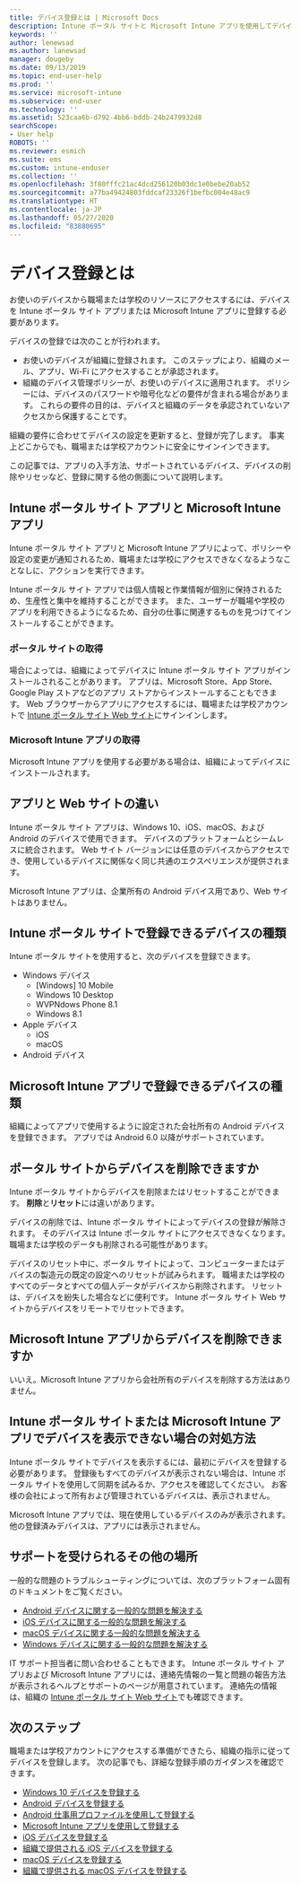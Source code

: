 ```yaml
---
title: デバイス登録とは | Microsoft Docs
description: Intune ポータル サイトと Microsoft Intune アプリを使用してデバイスを登録するとはどのようなことかを説明します。
keywords: ''
author: lenewsad
ms.author: lanewsad
manager: dougeby
ms.date: 09/13/2019
ms.topic: end-user-help
ms.prod: ''
ms.service: microsoft-intune
ms.subservice: end-user
ms.technology: ''
ms.assetid: 523caa6b-d792-4bb6-bddb-24b2479932d8
searchScope:
- User help
ROBOTS: ''
ms.reviewer: esmich
ms.suite: ems
ms.custom: intune-enduser
ms.collection: ''
ms.openlocfilehash: 3f80fffc21ac4dcd256120b03dc1e0bebe20ab52
ms.sourcegitcommit: a77ba49424803fddcaf23326f1befbc004e48ac9
ms.translationtype: HT
ms.contentlocale: ja-JP
ms.lasthandoff: 05/27/2020
ms.locfileid: "83880695"
---
```

# <a name="what-is-device-enrollment"></a>デバイス登録とは
お使いのデバイスから職場または学校のリソースにアクセスするには、デバイスを Intune ポータル サイト アプリまたは Microsoft Intune アプリに登録する必要があります。 

デバイスの登録では次のことが行われます。

* お使いのデバイスが組織に登録されます。 このステップにより、組織のメール、アプリ、Wi-Fi にアクセスすることが承認されます。 
* 組織のデバイス管理ポリシーが、お使いのデバイスに適用されます。 ポリシーには、デバイスのパスワードや暗号化などの要件が含まれる場合があります。 これらの要件の目的は、デバイスと組織のデータを承認されていないアクセスから保護することです。

組織の要件に合わせてデバイスの設定を更新すると、登録が完了します。 事実上どこからでも、職場または学校アカウントに安全にサインインできます。  

この記事では、アプリの入手方法、サポートされているデバイス、デバイスの削除やリセッなど、登録に関する他の側面について説明します。  

## <a name="company-portal-and-microsoft-intune-app"></a>Intune ポータル サイト アプリと Microsoft Intune アプリ

Intune ポータル サイト アプリと Microsoft Intune アプリによって、ポリシーや設定の変更が通知されるため、職場または学校にアクセスできなくなるようなことなしに、アクションを実行できます。 

Intune ポータル サイト アプリでは個人情報と作業情報が個別に保持されるため、生産性と集中を維持することができます。 また、ユーザーが職場や学校のアプリを利用できるようになるため、自分の仕事に関連するものを見つけてインストールすることができます。  

### <a name="get-company-portal"></a>ポータル サイトの取得

場合によっては、組織によってデバイスに Intune ポータル サイト アプリがインストールされることがあります。 アプリは、Microsoft Store、App Store、Google Play ストアなどのアプリ ストアからインストールすることもできます。 Web ブラウザーからアプリにアクセスするには、職場または学校アカウントで [Intune ポータル サイト Web サイト](https://go.microsoft.com/fwlink/?linkid=2010980)にサインインします。  

### <a name="get-microsoft-intune-app"></a>Microsoft Intune アプリの取得

Microsoft Intune アプリを使用する必要がある場合は、組織によってデバイスにインストールされます。  

## <a name="whats-the-difference-between-the-apps-and-the-website"></a>アプリと Web サイトの違い
Intune ポータル サイト アプリは、Windows 10、iOS、macOS、および Android のデバイスで使用できます。 デバイスのプラットフォームとシームレスに統合されます。 Web サイト バージョンには任意のデバイスからアクセスでき、使用しているデバイスに関係なく同じ共通のエクスペリエンスが提供されます。 

Microsoft Intune アプリは、企業所有の Android デバイス用であり、Web サイトはありません。  

## <a name="what-kind-of-devices-can-you-enroll-with-company-portal"></a>Intune ポータル サイトで登録できるデバイスの種類
Intune ポータル サイトを使用すると、次のデバイスを登録できます。  

- Windows デバイス
  - [Windows] 10 Mobile
  - Windows 10 Desktop
  - WVPNdows Phone 8.1
  - Windows 8.1
- Apple デバイス
    - iOS
    - macOS
- Android デバイス


## <a name="what-kind-of-devices-can-you-enroll-with-the-microsoft-intune-app"></a>Microsoft Intune アプリで登録できるデバイスの種類  
組織によってアプリで使用するように設定された会社所有の Android デバイスを登録できます。 アプリでは Android 6.0 以降がサポートされています。 

## <a name="can-you-remove-a-device-from-the-company-portal"></a>ポータル サイトからデバイスを削除できますか
Intune ポータル サイトからデバイスを削除またはリセットすることができます。 **削除**と**リセット**には違いがあります。

デバイスの削除では、Intune ポータル サイトによってデバイスの登録が解除されます。 そのデバイスは Intune ポータル サイトにアクセスできなくなります。 職場または学校のデータも削除される可能性があります。 

デバイスのリセット中に、ポータル サイトによって、コンピューターまたはデバイスの製造元の既定の設定へのリセットが試みられます。 職場または学校のすべてのデータとすべての個人データがデバイスから削除されます。 リセットは、デバイスを紛失した場合などに便利です。 Intune ポータル サイト Web サイトからデバイスをリモートでリセットできます。  

## <a name="can-you-remove-a-device-from-the-microsoft-intune-app"></a>Microsoft Intune アプリからデバイスを削除できますか
いいえ。Microsoft Intune アプリから会社所有のデバイスを削除する方法はありません。  

## <a name="what-if-i-cant-see-my-device-in-the-company-portal-or-microsoft-intune-app"></a>Intune ポータル サイトまたは Microsoft Intune アプリでデバイスを表示できない場合の対処方法
Intune ポータル サイトでデバイスを表示するには、最初にデバイスを登録する必要があります。 登録後もすべてのデバイスが表示されない場合は、Intune ポータル サイトを使用して同期を試みるか、アクセスを確認してください。 お客様の会社によって所有および管理されているデバイスは、表示されません。

Microsoft Intune アプリでは、現在使用しているデバイスのみが表示されます。 他の登録済みデバイスは、アプリには表示されません。  

## <a name="where-else-can-i-go-for-help"></a>サポートを受けられるその他の場所  
一般的な問題のトラブルシューティングについては、次のプラットフォーム固有のドキュメントをご覧ください。  

- [Android デバイスに関する一般的な問題を解決する](check-compliance-on-your-device-android.md)  
- [iOS デバイスに関する一般的な問題を解決する](troubleshoot-your-device-ios.md)
- [macOS デバイスに関する一般的な問題を解決する](troubleshoot-your-device-macos.md)
- [Windows デバイスに関する一般的な問題を解決する](troubleshoot-your-device-windows.md)

IT サポート担当者に問い合わせることもできます。 Intune ポータル サイト アプリおよび Microsoft Intune アプリには、連絡先情報の一覧と問題の報告方法が表示されるヘルプとサポートのページが用意されています。 連絡先の情報は、組織の [Intune ポータル サイト Web サイト](https://go.microsoft.com/fwlink/?linkid=2010980)でも確認できます。  

## <a name="next-steps"></a>次のステップ  

職場または学校アカウントにアクセスする準備ができたら、組織の指示に従ってデバイスを登録します。 次の記事でも、詳細な登録手順のガイダンスを確認できます。

* [Windows 10 デバイスを登録する](enroll-windows-10-device.md)
* [Android デバイスを登録する](enroll-device-android-company-portal.md)
* [Android 仕事用プロファイルを使用して登録する](enroll-device-android-work-profile.md)
* [Microsoft Intune アプリを使用して登録する](enroll-device-android-microsoft-intune-app.md)
* [iOS デバイスを登録する](enroll-your-device-in-intune-ios.md)
* [組織で提供される iOS デバイスを登録する](enroll-your-device-dep-ios.md)
* [macOS デバイスを登録する](enroll-your-device-in-intune-macos-cp.md)
* [組織で提供される macOS デバイスを登録する](enroll-company-device-macos.md)
